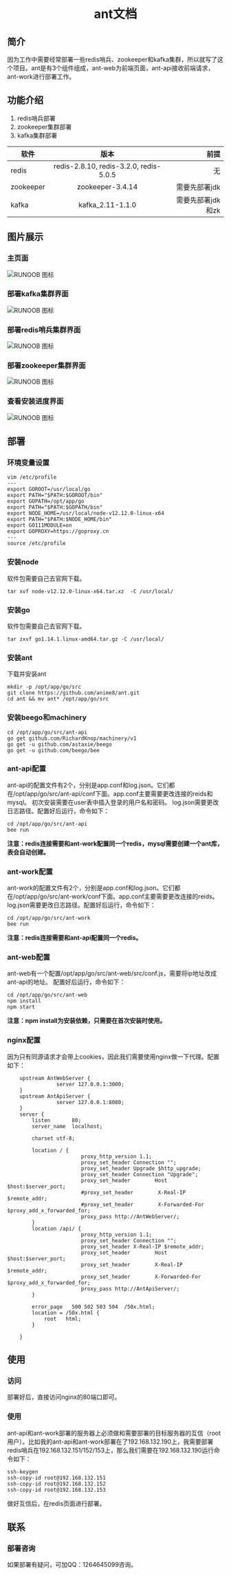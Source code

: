 # <center>ant文档</center>

## 简介
  因为工作中需要经常部署一些redis哨兵、zookeeper和kafka集群，所以就写了这个项目。ant是有3个组件组成，ant-web为前端页面，ant-api接收前端请求，ant-work进行部署工作。
  
## 功能介绍
  1. redis哨兵部署
  2. zookeeper集群部署
  3. kafka集群部署

软件|版本|前提
--|:--:|--:
redis|redis-2.8.10, redis-3.2.0, redis-5.0.5|无
zookeeper|zookeeper-3.4.14|需要先部署jdk
kafka|kafka_2.11-1.1.0|需要先部署jdk和zk

## 图片展示
### 主页面
![RUNOOB 图标](https://github.com/anime8/ant/blob/master/images/home_page.png)
### 部署kafka集群界面
![RUNOOB 图标](https://github.com/anime8/ant/blob/master/images/install_kafka.png)
### 部署redis哨兵集群界面
![RUNOOB 图标](https://github.com/anime8/ant/blob/master/images/install_redis.png)
### 部署zookeeper集群界面
![RUNOOB 图标](https://github.com/anime8/ant/blob/master/images/install_zookeeper.png)
### 查看安装进度界面
![RUNOOB 图标](https://github.com/anime8/ant/blob/master/images/view_install.png)

## 部署
### 环境变量设置
```
vim /etc/profile
---
export GOROOT=/usr/local/go
export PATH="$PATH:$GOROOT/bin"
export GOPATH=/opt/app/go
export PATH="$PATH:$GOPATH/bin"
export NODE_HOME=/usr/local/node-v12.12.0-linux-x64
export PATH="$PATH:$NODE_HOME/bin"
export GO111MODULE=on
export GOPROXY=https://goproxy.cn
---
source /etc/profile
```
### 安装node
  软件包需要自己去官网下载。
```
tar xvf node-v12.12.0-linux-x64.tar.xz  -C /usr/local/
```
### 安装go
  软件包需要自己去官网下载。
```
tar zxvf go1.14.1.linux-amd64.tar.gz -C /usr/local/
```
### 安装ant
下载并安装ant
```
mkdir -p /opt/app/go/src
git clone https://github.com/anime8/ant.git
cd ant && mv ant* /opt/app/go/src
```
### 安装beego和machinery
```
cd /opt/app/go/src/ant-api
go get github.com/RichardKnop/machinery/v1
go get -u github.com/astaxie/beego
go get -u github.com/beego/bee
```
### ant-api配置
ant-api的配置文件有2个，分别是app.conf和log.json。它们都在/opt/app/go/src/ant-api/conf下面。app.conf主要需要更改连接的reids和mysql。
初次安装需要在user表中插入登录的用户名和密码。
log.json需要更改日志路径。配置好后运行，命令如下：
```
cd /opt/app/go/src/ant-api
bee run

```
**注意：redis连接需要和ant-work配置同一个redis，mysql需要创建一个ant库，表会自动创建。**
### ant-work配置
ant-work的配置文件有2个，分别是app.conf和log.json。它们都在/opt/app/go/src/ant-work/conf下面。app.conf主要需要更改连接的reids。
log.json需要更改日志路径。配置好后运行，命令如下：
```
cd /opt/app/go/src/ant-work
bee run
```
**注意：redis连接需要和ant-api配置同一个redis。**
### ant-web配置
ant-web有一个配置/opt/app/go/src/ant-web/src/conf.js，需要将ip地址改成ant-api的地址。
配置好后运行，命令如下：
```
cd /opt/app/go/src/ant-web
npm install
npm start
```
**注意：npm install为安装依赖，只需要在首次安装时使用。**

### nginx配置
因为只有同源请求才会带上cookies，因此我们需要使用nginx做一下代理。配置如下：
```
    upstream AntWebServer {
                server 127.0.0.1:3000;
    }
    upstream AntApiServer {
                server 127.0.0.1:8080;
    }
    server {
        listen       80;
        server_name  localhost;
        
        charset utf-8;
        
        location / {
                        proxy_http_version 1.1;
                        proxy_set_header Connection "";
                        proxy_set_header Upgrade $http_upgrade;
                        proxy_set_header Connection "Upgrade";
                        proxy_set_header        Host            $host:$server_port;
                        #proxy_set_header        X-Real-IP       $remote_addr;
                        #proxy_set_header        X-Forwarded-For $proxy_add_x_forwarded_for;
                        proxy_pass http://AntWebServer/;
        }               
        location /api/ {
                        proxy_http_version 1.1;
                        proxy_set_header Connection "";
                        proxy_set_header X-Real-IP $remote_addr;
                        proxy_set_header        Host            $host:$server_port;
                        proxy_set_header        X-Real-IP       $remote_addr;
                        proxy_set_header        X-Forwarded-For $proxy_add_x_forwarded_for;
                        proxy_pass http://AntApiServer/;
        }               
        
        error_page   500 502 503 504  /50x.html;
        location = /50x.html {
            root   html;
        }   
        
    }
```
## 使用
### 访问
部署好后，直接访问nginx的80端口即可。
### 使用
ant-api和ant-work部署的服务器上必须做和需要部署的目标服务器的互信（root用户）。比如我的ant-api和ant-work部署在了192.168.132.190上，我需要部署redis哨兵在192.168.132.151/152/153上，那么我们需要在192.168.132.190运行命令如下：
```
ssh-keygen
ssh-copy-id root@192.168.132.151
ssh-copy-id root@192.168.132.152
ssh-copy-id root@192.168.132.153
```
做好互信后，在redis页面进行部署。
## 联系
### 部署咨询
如果部署有疑问，可加QQ：1264645099咨询。
